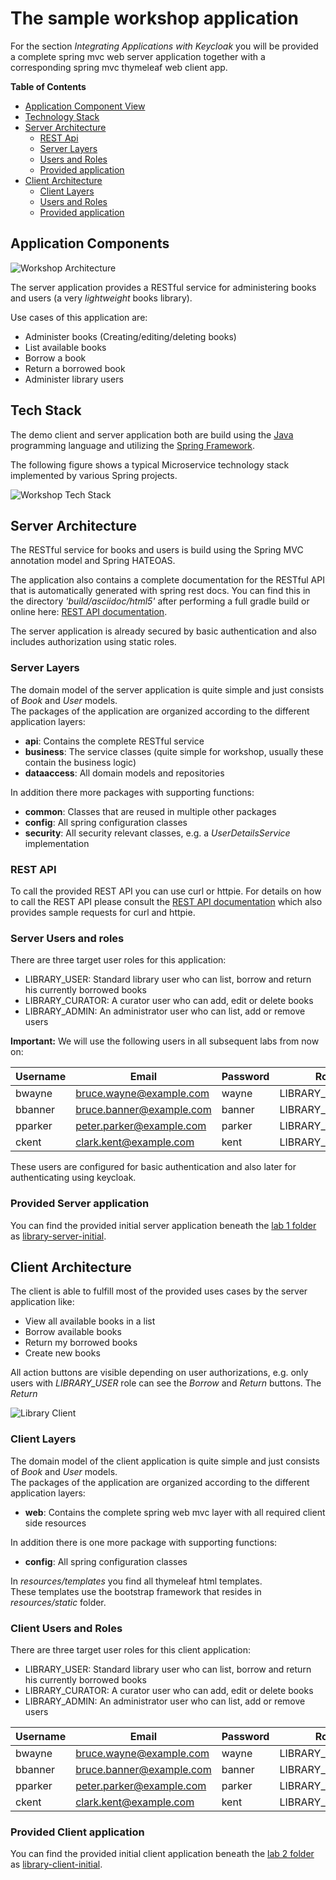 # The sample workshop application

For the section _Integrating Applications with Keycloak_ you will be provided a complete spring mvc web server application together
with a corresponding spring mvc thymeleaf web client app.    

__Table of Contents__

* [Application Component View](#application-components)
* [Technology Stack](#tech-stack)
* [Server Architecture](#server-architecture)
  * [REST Api](#rest-api)
  * [Server Layers](#server-layers)
  * [Users and Roles](#server-users-and-roles)
  * [Provided application](#provided-server-application)
* [Client Architecture](#client-architecture)
  * [Client Layers](#client-layers)
  * [Users and Roles](#client-users-and-roles)
  * [Provided application](#provided-client-application)

## Application Components

![Workshop Architecture](../docs/images/demo-architecture.png)

The server application provides a RESTful service for administering books and users 
(a very _lightweight_ books library).

Use cases of this application are:

* Administer books (Creating/editing/deleting books)
* List available books
* Borrow a book
* Return a borrowed book
* Administer library users 

## Tech Stack

The demo client and server application both are build using the [Java](https://adoptopenjdk.net/) programming language and utilizing
the [Spring Framework](https://spring.io).

The following figure shows a typical Microservice technology stack implemented by various Spring projects.

![Workshop Tech Stack](images/spring_tech_stack.png)

## Server Architecture

The RESTful service for books and users is build using the Spring MVC annotation model and Spring HATEOAS.

The application also contains a complete documentation for the RESTful API that is automatically 
generated with spring rest docs. You can find this in the directory _'build/asciidoc/html5'_ after performing a full 
gradle build or online here: [REST API documentation](https://andifalk.github.io/secure-oauth2-oidc-workshop/api-doc.html).

The server application is already secured by basic authentication and also includes authorization using static roles. 

### Server Layers

The domain model of the server application is quite simple and just consists of _Book_ and _User_ models.   
The packages of the application are organized according to the different application layers:

* __api__: Contains the complete RESTful service
* __business__: The service classes (quite simple for workshop, usually these contain the business logic)
* __dataaccess__: All domain models and repositories

In addition there more packages with supporting functions:

* __common__: Classes that are reused in multiple other packages
* __config__: All spring configuration classes
* __security__: All security relevant classes, e.g. a _UserDetailsService_ implementation

### REST API

To call the provided REST API you can use curl or httpie. 
For details on how to call the REST API please consult the [REST API documentation](https://andifalk.github.io/secure-oauth2-oidc-workshop/api-doc.html) 
which also provides sample requests for curl and httpie.

### Server Users and roles

There are three target user roles for this application:

* LIBRARY_USER: Standard library user who can list, borrow and return his currently borrowed books
* LIBRARY_CURATOR: A curator user who can add, edit or delete books
* LIBRARY_ADMIN: An administrator user who can list, add or remove users

__Important:__ We will use the following users in all subsequent labs from now on:

| Username | Email                    | Password | Role            |
| ---------| ------------------------ | -------- | --------------- |
| bwayne   | bruce.wayne@example.com  | wayne    | LIBRARY_USER    |
| bbanner  | bruce.banner@example.com | banner   | LIBRARY_USER    |
| pparker  | peter.parker@example.com | parker   | LIBRARY_CURATOR |
| ckent    | clark.kent@example.com   | kent     | LIBRARY_ADMIN   |

These users are configured for basic authentication and also later for authenticating using keycloak.

### Provided Server application

You can find the provided initial server application beneath the [lab 1 folder](../lab1) as 
[library-server-initial](../lab1/library-server-initial).

## Client Architecture

The client is able to fulfill most of the provided uses cases by the server application like:

* View all available books in a list
* Borrow available books
* Return my borrowed books
* Create new books

All action buttons are visible depending on user authorizations, e.g. only users with _LIBRARY_USER_ role can see
the _Borrow_ and _Return_ buttons. The _Return_

![Library Client](../docs/images/library_client.png)

### Client Layers

The domain model of the client application is quite simple and just consists of _Book_ and _User_ models.   
The packages of the application are organized according to the different application layers:

* __web__: Contains the complete spring web mvc layer with all required client side resources

In addition there is one more package with supporting functions:

* __config__: All spring configuration classes

In _resources/templates_ you find all thymeleaf html templates.  
These templates use the bootstrap framework that resides 
in _resources/static_ folder.

### Client Users and Roles

There are three target user roles for this client application:

* LIBRARY_USER: Standard library user who can list, borrow and return his currently borrowed books
* LIBRARY_CURATOR: A curator user who can add, edit or delete books
* LIBRARY_ADMIN: An administrator user who can list, add or remove users

| Username | Email                    | Password | Role            |
| ---------| ------------------------ | -------- | --------------- |
| bwayne   | bruce.wayne@example.com  | wayne    | LIBRARY_USER    |
| bbanner  | bruce.banner@example.com | banner   | LIBRARY_USER    |
| pparker  | peter.parker@example.com | parker   | LIBRARY_CURATOR |
| ckent    | clark.kent@example.com   | kent     | LIBRARY_ADMIN   |

### Provided Client application

You can find the provided initial client application beneath the [lab 2 folder](../lab2) as 
[library-client-initial](../lab2/library-client-initial).


